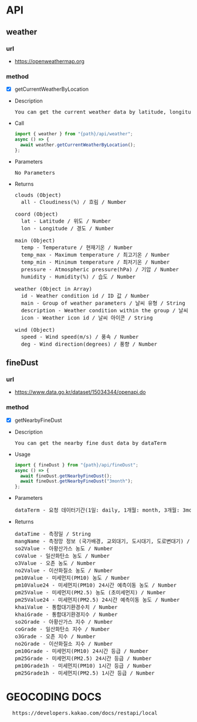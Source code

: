 # API

## weather

### url

- https://openweathermap.org

### method

- [x] getCurrentWeatherByLocation

- Description

  <pre>You can get the current weather data by latitude, longitude coordinates of the location</pre>

- Call

  ```js
  import { weather } from "{path}/api/weather";
  async () => {
    await weather.getCurrentWeatherByLocation();
  };
  ```

- Parameters

  <pre>
  No Parameters
  </pre>

- Returns

  <pre>
  clouds (Object)
    all - Cloudiness(%) / 흐림 / Number
  
  coord (Object)
    lat - Latitude / 위도 / Number
    lon - Longitude / 경도 / Number
  
  main (Object)
    temp - Temperature / 현재기온 / Number
    temp_max - Maximum temperature / 최고기온 / Number
    temp_min - Minimum temperature / 최저기온 / Number
    pressure - Atmospheric pressure(hPa) / 기압 / Number
    humidity - Humidity(%) / 습도 / Number
  
  weather (Object in Array)
    id - Weather condition id / ID 값 / Number
    main - Group of weather parameters / 날씨 유형 / String
    description - Weather condition within the group / 날씨 유형 상세정보 / String
    icon - Weather icon id / 날씨 아이콘 / String
  
  wind (Object)
    speed - Wind speed(m/s) / 풍속 / Number
    deg - Wind direction(degrees) / 풍향 / Number
  </pre>

## fineDust

### url

- https://www.data.go.kr/dataset/15034344/openapi.do

### method

- [x] getNearbyFineDust

- Description

  <pre>You can get the nearby fine dust data by dataTerm</pre>

- Usage

  ```js
  import { fineDust } from "{path}/api/fineDust";
  async () => {
    await fineDust.getNearbyFineDust();
    await fineDust.getNearbyFineDust("3month");
  };
  ```

- Parameters

  <pre>
  dataTerm - 요청 데이터기간(1일: daily, 1개월: month, 3개월: 3month) / default daily / String
  </pre>

- Returns

  <pre>
  dataTime - 측정일 / String
  mangName - 측정망 정보 (국가배경, 교외대기, 도시대기, 도로변대기) / String
  so2Value - 아황산가스 농도 / Number
  coValue - 일산화탄소 농도 / Number
  o3Value - 오존 농도 / Number
  no2Value - 이산화질소 농도 / Number
  pm10Value - 미세먼지(PM10) 농도 / Number
  pm10Value24 - 미세먼지(PM10) 24시간 예측이동 농도 / Number
  pm25Value - 미세먼지(PM2.5) 농도 (초미세먼지) / Number
  pm25Value24 - 미세먼지(PM2.5) 24시간 예측이동 농도 / Number
  khaiValue - 통합대기환경수치 / Number
  khaiGrade - 통합대기환경지수 / Number
  so2Grade - 아황산가스 지수 / Number
  coGrade - 일산화탄소 지수 / Number
  o3Grade - 오존 지수 / Number
  no2Grade - 이산화질소 지수 / Number
  pm10Grade - 미세먼지(PM10) 24시간 등급 / Number
  pm25Grade - 미세먼지(PM2.5) 24시간 등급 / Number
  pm10Grade1h - 미세먼지(PM10) 1시간 등급 / Number
  pm25Grade1h - 미세먼지(PM2.5) 1시간 등급 / Number
  </pre>

# GEOCODING DOCS

<pre>
  https://developers.kakao.com/docs/restapi/local
</pre>
